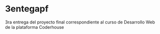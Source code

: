 # 3entegapf
3ra entrega del proyecto final correspondiente al curso de Desarrollo Web de la plataforma Coderhouse
